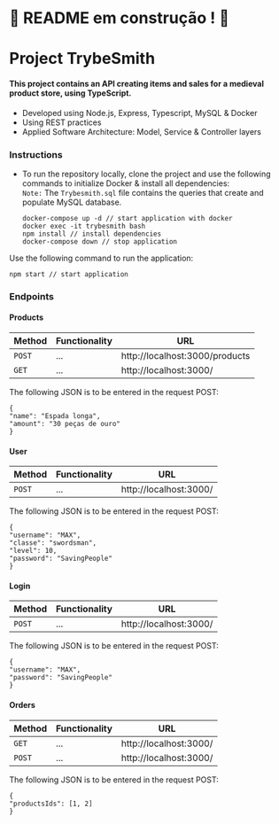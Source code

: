 # :construction: README em construção ! :construction:

# Project TrybeSmith
#### This project contains an API creating items and sales for a medieval product store, using TypeScript.

* Developed using Node.js, Express, Typescript, MySQL & Docker
* Using REST practices
* Applied Software Architecture: Model, Service & Controller layers

### Instructions
* To run the repository locally, clone the project and use the following commands to initialize Docker & install all dependencies:\
`Note:` The `Trybesmith.sql` file contains the queries that create and populate MySQL database.
  
  ```
  docker-compose up -d // start application with docker
  docker exec -it trybesmith bash
  npm install // install dependencies
  docker-compose down // stop application
  ```

Use the following command to run the application:
  ```
  npm start // start application
  ```

### Endpoints
#### Products

  | Method     | Functionality | URL |
  | ----------- | ----------- | ----------- |
  | `POST`   |  ... | http://localhost:3000/products |
  | `GET`   |  ... | http://localhost:3000/ |

The following JSON is to be entered in the request POST:
  ```
  {
  "name": "Espada longa",
  "amount": "30 peças de ouro"
  }
  ```

#### User

  | Method     | Functionality | URL |
  | ----------- | ----------- | ----------- |
  | `POST`   | ... | http://localhost:3000/ |

The following JSON is to be entered in the request POST:
  ```
  {
  "username": "MAX",
  "classe": "swordsman",
  "level": 10,
  "password": "SavingPeople"
  }
  ```

#### Login

  | Method     | Functionality | URL |
  | ----------- | ----------- | ----------- |
  | `POST`   | ... | http://localhost:3000/ |

The following JSON is to be entered in the request POST:
  ```
  {
  "username": "MAX",
  "password": "SavingPeople"
  }
  ```

#### Orders

  | Method     | Functionality | URL |
  | ----------- | ----------- | ----------- |
  | `GET`   | ... | http://localhost:3000/ |
  | `POST`   | ... | http://localhost:3000/ |

The following JSON is to be entered in the request POST:
  ```
  {
  "productsIds": [1, 2]
  }
  ```
